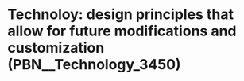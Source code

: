 # Technoloy: __design principles that allow for future modifications and customization__ (PBN__Technology_3450)

